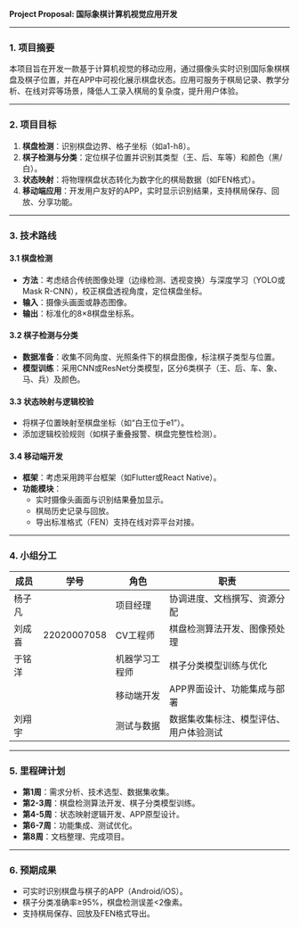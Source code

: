**Project Proposal: 国际象棋计算机视觉应用开发**

---

### **1. 项目摘要**

本项目旨在开发一款基于计算机视觉的移动应用，通过摄像头实时识别国际象棋棋盘及棋子位置，并在APP中可视化展示棋盘状态。应用可服务于棋局记录、教学分析、在线对弈等场景，降低人工录入棋局的复杂度，提升用户体验。

---

### **2. 项目目标**

1. **棋盘检测**：识别棋盘边界、格子坐标（如a1-h8）。
2. **棋子检测与分类**：定位棋子位置并识别其类型（王、后、车等）和颜色（黑/白）。
3. **状态映射**：将物理棋盘状态转化为数字化的棋局数据（如FEN格式）。
4. **移动端应用**：开发用户友好的APP，实时显示识别结果，支持棋局保存、回放、分享功能。

---

### **3. 技术路线**

#### **3.1 棋盘检测**

- **方法**：考虑结合传统图像处理（边缘检测、透视变换）与深度学习（YOLO或Mask R-CNN），校正棋盘透视角度，定位棋盘坐标。
- **输入**：摄像头画面或静态图像。
- **输出**：标准化的8×8棋盘坐标系。

#### **3.2 棋子检测与分类**
- **数据准备**：收集不同角度、光照条件下的棋盘图像，标注棋子类型与位置。
- **模型训练**：采用CNN或ResNet分类模型，区分6类棋子（王、后、车、象、马、兵）及颜色。

#### **3.3 状态映射与逻辑校验**

- 将棋子位置映射至棋盘坐标（如“白王位于e1”）。
- 添加逻辑校验规则（如棋子重叠报警、棋盘完整性检测）。

#### **3.4 移动端开发**
- **框架**：考虑采用跨平台框架（如Flutter或React Native）。
- **功能模块**：
  - 实时摄像头画面与识别结果叠加显示。
  - 棋局历史记录与回放。
  - 导出标准格式（FEN）支持在线对弈平台对接。

---

### **4. 小组分工**
| 成员   | 学号        | 角色           | 职责                                   |
| ------ | ----------- | -------------- | -------------------------------------- |
| 杨子凡 |             | 项目经理       | 协调进度、文档撰写、资源分配           |
| 刘成喜 | 22020007058 | CV工程师       | 棋盘检测算法开发、图像预处理           |
| 于铭洋 |             | 机器学习工程师 | 棋子分类模型训练与优化                 |
|        |             | 移动端开发     | APP界面设计、功能集成与部署            |
| 刘翔宇 |             | 测试与数据     | 数据集收集标注、模型评估、用户体验测试 |

---

### **5. 里程碑计划**
- **第1周**：需求分析、技术选型、数据集收集。
- **第2-3周**：棋盘检测算法开发、棋子分类模型训练。
- **第4-5周**：状态映射逻辑开发、APP原型设计。
- **第6-7周**：功能集成、测试优化。
- **第8周**：文档整理、完成项目。

---

### **6. 预期成果**
- 可实时识别棋盘与棋子的APP（Android/iOS）。
- 棋子分类准确率≥95%，棋盘检测误差<2像素。
- 支持棋局保存、回放及FEN格式导出。

